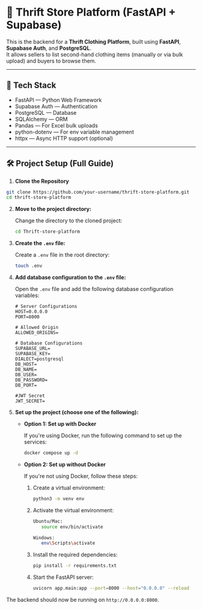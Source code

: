 # 🧥 Thrift Store Platform (FastAPI + Supabase)

This is the backend for a **Thrift Clothing Platform**, built using **FastAPI**, **Supabase Auth**, and **PostgreSQL**.  
It allows sellers to list second-hand clothing items (manually or via bulk upload) and buyers to browse them.

---

## 🚀 Tech Stack

- FastAPI — Python Web Framework  
- Supabase Auth — Authentication  
- PostgreSQL — Database  
- SQLAlchemy — ORM  
- Pandas — For Excel bulk uploads  
- python-dotenv — For env variable management  
- httpx — Async HTTP support (optional)  

---

## 🛠️ Project Setup (Full Guide)
1. **Clone the Repository**

```bash
git clone https://github.com/your-username/thrift-store-platform.git
cd thrift-store-platform
```


2. **Move to the project directory:**

    Change the directory to the cloned project:

    ```bash
    cd Thrift-store-platform
    ```

3. **Create the `.env` file:**

    Create a `.env` file in the root directory:

    ```bash
    touch .env
    ```

4. **Add database configuration to the `.env` file:**

    Open the `.env` file and add the following database configuration variables:

    ```plaintext
    # Server Configurations
    HOST=0.0.0.0
    PORT=8000

    # Allowed Origin
    ALLOWED_ORIGINS=

    # Database Configurations
    SUPABASE_URL=
    SUPABASE_KEY=
    DIALECT=postgresql
    DB_HOST=
    DB_NAME=
    DB_USER=
    DB_PASSWORD=
    DB_PORT=

    #JWT Secret
    JWT_SECRET=
    ```

5. **Set up the project (choose one of the following):**

    - **Option 1: Set up with Docker**

        If you're using Docker, run the following command to set up the services:

        ```bash
        docker compose up -d
        ```

    - **Option 2: Set up without Docker**

        If you're not using Docker, follow these steps:

        1. Create a virtual environment:

            ```bash
            python3 -m venv env
            ```

        2. Activate the virtual environment:

            ```bash
            Ubuntu/Mac:
               source env/bin/activate

            Windows:
               env\Scripts\activate

            ```

        3. Install the required dependencies:

            ```bash
            pip install -r requirements.txt
            ```

        4. Start the FastAPI server:

            ```bash
            uvicorn app.main:app --port=8000 --host="0.0.0.0" --reload
            ```

The backend should now be running on `http://0.0.0.0:8000`.

